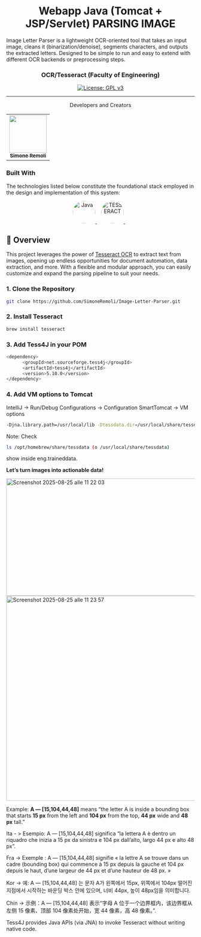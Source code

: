 <h1 align="center">
  Webapp Java (Tomcat + JSP/Servlet) PARSING IMAGE
</h1>
Image Letter Parser is a lightweight OCR-oriented tool that takes an input image, cleans it (binarization/denoise), segments characters, and outputs the extracted letters. Designed to be simple to run and easy to extend with different OCR backends or preprocessing steps.
<p align="center"> </p>


<p align="center"></p>
<h3 align="center">OCR/Tesseract (Faculty of Engineering) </h3>

<p align="center">
  <a href="https://www.gnu.org/licenses/gpl-3.0.html#license-text"><img src="https://img.shields.io/github/license/1Panel-dev/maxkb?color=%231890FF" alt="License: GPL v3"></a> 
</p>
<hr/>
<p align="center">Developers and Creators </p>
<table align="center"> <tr> <td align="center"> <a href="https://github.com/SimoneRemoli"> <img src="https://avatars.githubusercontent.com/u/118252611?v=4" width="100px;" alt=""/><br /> <sub><b>Simone Remoli</b></sub> </a> </td> </tr> </table>


### Built With

The technologies listed below constitute the foundational stack employed in the design and implementation of this system:
<p align="center"> <a href="https://www.oracle.com/java/" target="_blank"> <img src="https://img.icons8.com/color/96/000000/java-coffee-cup-logo.png" alt="Java" title="Java" width="60" style="border-radius: 50%;"/> </a> &nbsp;&nbsp; <a href="https://github.com/tesseract-ocr/tesseract" target="_blank"> <img src="https://www.heise.de/download/media/tesseract-ocr/tesseract-ocr_1-1-30.jpg" alt="TESSERACT" title="TESSERACT" width="60" style="border-radius: 50%;"/> </a> &nbsp;&nbsp; </p>


## 🚦 Overview

This project leverages the power of [Tesseract OCR](https://github.com/tesseract-ocr/tesseract) to extract text from images, opening up endless opportunities for document automation, data extraction, and more. With a flexible and modular approach, you can easily customize and expand the parsing pipeline to suit your needs.

### 1. Clone the Repository

```bash
git clone https://github.com/SimoneRemoli/Image-Letter-Parser.git
```

### 2. Install Tesseract

```bash
brew install tesseract
```

### 3. Add Tess4J in your POM

```bash
<dependency>
      <groupId>net.sourceforge.tess4j</groupId>
      <artifactId>tess4j</artifactId>
      <version>5.10.0</version>
</dependency>
```

### 4. Add VM options to Tomcat

IntelliJ → Run/Debug Configurations → Configuration SmartTomcat → VM options

```bash
-Djna.library.path=/usr/local/lib -Dtessdata.dir=/usr/local/share/tessdata
```
Note: Check 
```bash
ls /opt/homebrew/share/tessdata (o /usr/local/share/tessdata)
```
show inside eng.traineddata.


**Let’s turn images into actionable data!**

<img width="825" height="314" alt="Screenshot 2025-08-25 alle 11 22 03" src="https://github.com/user-attachments/assets/2bdfdc18-3c1e-47b6-a3f2-f687ada0fe07" />

<img width="647" height="548" alt="Screenshot 2025-08-25 alle 11 23 57" src="https://github.com/user-attachments/assets/f9410b49-0d3e-4ad9-81e5-ab3a0dae662f" />


Example: **A — \[15,104,44,48]** means “the letter A is inside a bounding box that starts **15 px** from the left and **104 px** from the top, **44 px** wide and **48 px** tall.”

Ita - > Esempio: A — [15,104,44,48] significa “la lettera A è dentro un riquadro che inizia a 15 px da sinistra e 104 px dall’alto, largo 44 px e alto 48 px”.

Fra -> Exemple : A — [15,104,44,48] signifie « la lettre A se trouve dans un cadre (bounding box) qui commence à 15 px depuis la gauche et 104 px depuis le haut, d’une largeur de 44 px et d’une hauteur de 48 px. »

Kor -> 예: A — [15,104,44,48] 는 문자 A가 왼쪽에서 15px, 위쪽에서 104px 떨어진 지점에서 시작하는 바운딩 박스 안에 있으며, 너비 44px, 높이 48px임을 의미합니다.

Chin -> 示例：A — [15,104,44,48] 表示“字母 A 位于一个边界框内，该边界框从左侧 15 像素、顶部 104 像素处开始，宽 44 像素，高 48 像素。”.



Tess4J provides Java APIs (via JNA) to invoke Tesseract without writing native code.
